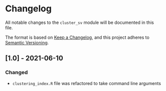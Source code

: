 # Changelog

All notable changes to the `cluster_sv` module will be documented in this file.

The format is based on [Keep a Changelog](https://keepachangelog.com/en/1.0.0/),
and this project adheres to [Semantic Versioning](https://semver.org/spec/v2.0.0.html).

## [1.0] - 2021-06-10
### Changed
- `clustering_index.R` file was refactored to take command line arguments



